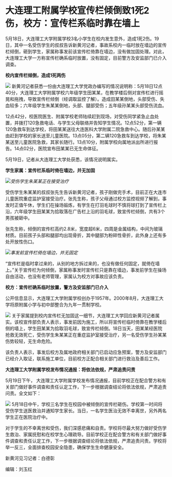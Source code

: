 # 大连理工附属学校宣传栏倾倒致1死2伤，校方：宣传栏系临时靠在墙上

5月18日，大连理工大学附属学校3名小学生在校内发生意外，造成1死2伤。19日，其中一名受伤学生的叔叔告诉新黄河记者，事故系校内一临时放在墙边的宣传栏倾倒，砸到学生，家属称事发前该宣传栏倚靠在墙边，没有做加固处理。对此，大连理工大学一方称宣传栏确系临时放置，没有固定，目前警方及安监部门已介入调查。

**校内宣传栏倾倒，造成1死两伤**

![](https://inews.gtimg.com/om_bt/Ot4mX1iJuvrig3GiWW_kO9P1wCfr6-ZdO8cHlIdUHv2DEAA/1000)
新黄河记者获悉一份由大连理工大学党政办编写的情况说明称：5月18日12点40分，大连理工大学附属学校六年级学生田某某，在教学楼后侧对宣传栏进行摇晃和拖拽，导致宣传栏倾倒（经调取监控了解）。造成田某某倒地，头部受伤、失血较多；六年级学生朱某某倒地，头部、腿部受伤；五年级孙某某头部受伤流血。

12点42分，校医院医生、附属学校老师陆续赶到现场，对受伤同学紧急止血处置，并拨打120急救电话、与学生父母联络并告知学生情况。12点52分，第一辆120急救车到达学校，将田某某送往大连医科大学附属二院急救中心。随后孙某某由赶到学校的家长送至儿童医院。13点05分，第二辆120急救车到达学校，将朱某某送至儿童医院急救，其家长随行。13点10分，附属学校向属地派出所进行报告。14点02分，医院宣布田某某已无生命体征。

5月19日，记者从大连理工大学处获悉，该情况说明属实。

**学生家属：宣传栏系临时倚在墙边，并无加固**

![](https://inews.gtimg.com/om_bt/Op9CxWFBh6kzTp8CsetxJAl6E3zXOn10gqNS6E3TgzpfQAA/1000)_受伤学生朱某某正在接受治疗_

受伤学生朱某某的叔叔张先生告诉新黄河记者，孩子刚做完手术，目前正在大连市儿童医院重症监护室接受治疗。张先生称，孩子父母通过校方监控视频了解到，事发时正值午休，学生们在操场锻炼，有学生在打羽毛球时不慎将球打到了宣传栏上沿，六年级学生田某某为拾取落在广告栏上沿的羽毛球，致宣传栏倾倒，共有3个男孩被砸中。

张先生称，倾倒的宣传栏高约2.8米，宽度超6米，四周是金属结构，中间为玻璃材质。目前孩子头部和腿部均出现骨折，其中腿部为粉碎性骨折，此外身上还有多处开放性伤口。

![](https://inews.gtimg.com/om_bt/OwNJ-WQkmc2b_RoPisHDe0-IDmkJPB3_f0ObeeCfp4JX4AA/1000)_事发前宣传栏倚在墙边，并无固定_

“宣传栏是临时拿过来的，从别的地方拆过来的，也没有做任何固定，就倚在墙上。”关于宣传栏为何倾倒，家属称事发时宣传栏只是靠在墙边，事发前学生在操场自由活动，也没有老师管理，家属认为校方对事故应该负责。

**校方：宣传栏确系临时放置，警方及安监部门已介入**

公开信息显示，大连理工大学附属学校创办于1957年。2000年8月，大连理工大学将原附属小学与初中部整合为九年一贯制学校。

![](https://inews.gtimg.com/om_bt/OPxGVytV8P8z-WkLRV2cJOj8zAVjyw7jJMWF_n4EuXRfsAA/1000)
关于家属提到校内宣传栏无加固这一细节，大连理工大学回应新黄河记者属实。该校宣传部负责人表示，事发前因为施工，所以将宣传栏临时倚靠在教学楼后侧的墙上，学生田某某为拾取羽毛球，致宣传栏倾倒。18日当天，田某某经医院抢救无效死亡，受伤学生朱某某正在重症监护室接受治疗，另一名受伤学生孙某某伤势较轻，无生命危险。

该负责人表示，事发后校方及属地政府相关部门已启动应急预案，警方及安监部门已经介入取证，联系施工单位，目前校方正配合相关部门进行救治及善后工作。

**大连理工大学附属学校发布情况通报：将依法依规，严肃追责问责**

5月19日下午，
大连理工大学附属学校发布情况通报，目前学校正在配合警方和有关部门做好事件调查和责任认定工作，下一步根据调查结论将依法依规，严肃追责问责。全文如下：

![](https://inews.gtimg.com/om_bt/Ol0iv-CmUkYC1k4eu5ZxrQiyTdIgsGhWpU_H63Q58t3IsAA/1000)
5月18日中午，学校三名学生在校园中被倾倒的宣传栏砸伤。学校第一时间将受伤学生送医救治并通知学生家长。当日，一名学生医治无效不幸离世，另外两名学生正在医院治疗中。

对于学生的不幸离世和受伤，我们深感悲痛和自责。学校将尽最大努力做好受伤学生救治、家属抚慰和在校学生心理疏导。目前学校正在配合警方和有关部门做好事件调查和责任认定工作，下一步根据调查结论将依法依规，严肃追责问责。学校将举一反三，全面排查校园安全隐患，确保学生生命健康安全。

新黄河见习记者：白德彰

编辑：刘玉红


